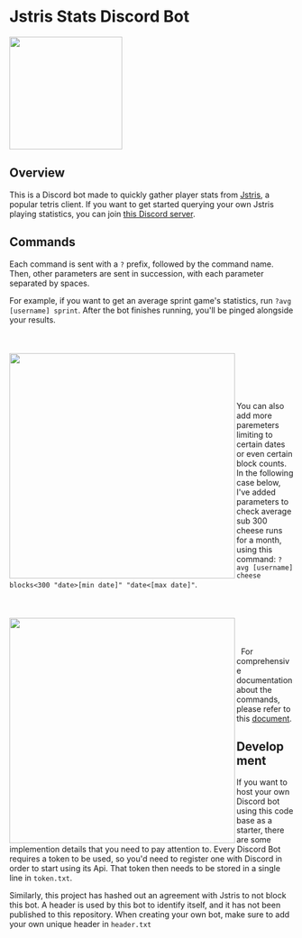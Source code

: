 # Jstris Stats Discord Bot 

<a href="url"><img src="https://i.imgur.com/WDUv9f0.png" align="center" height="200" ></a>

## Overview

This is a Discord bot made to quickly gather player stats from [Jstris](https://jstris.jezevec10.com), a popular tetris client. If you want to get started querying your own Jstris playing statistics, you can join [this Discord server](https://discord.gg/vdYVCvvKT4).

## Commands

Each command is sent with a ```?``` prefix, followed by the command name. Then, other parameters are sent in succession, with each parameter separated by spaces. 

For example, if you want to get an average sprint game's statistics, run ```?avg [username] sprint```. After the bot finishes running, you'll be pinged alongside your results.
\
&nbsp;
\
&nbsp;
<br></br><img src="https://i.imgur.com/VHGwmQI.png" align="left" height="400" ><br></br>  
&nbsp;
\
&nbsp;
\
You can also add more paremeters limiting to certain dates or even certain block counts. In the following case below, I've added parameters to check average sub 300 cheese runs for a month, using this command:
```?avg [username] cheese blocks<300 "date>[min date]" "date<[max date]"```.  
&nbsp;
\
&nbsp;
<br></br><img src="https://i.imgur.com/ZXlTaWh.png" align="left" height="400" ><b></b>  
\
&nbsp;
\
&nbsp;
For comprehensive documentation about the commands, please refer to this [document](https://docs.google.com/document/d/1D54qjRTNmkOBXcvff1vpiph5E5txnd6J6R2oI9e6ZMM/edit?usp=sharing).

## Development

If you want to host your own Discord bot using this code base as a starter, there are some implemention details that you need to pay attention to. Every Discord Bot requires a token to be used, so you'd need to register one with Discord in order to start using its Api. That token then needs to be stored in a single line in ```token.txt```.

Similarly, this project has hashed out an agreement with Jstris to not block this bot. A header is used by this bot to identify itself, and it has not been published to this repository. When creating your own bot, make sure to add your own unique header in ```header.txt```